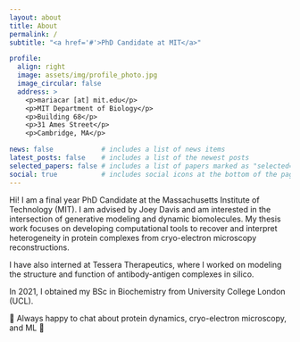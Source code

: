 ```yaml
---
layout: about
title: About
permalink: /
subtitle: "<a href='#'>PhD Candidate at MIT</a>"

profile:
  align: right
  image: assets/img/profile_photo.jpg
  image_circular: false
  address: >
    <p>mariacar [at] mit.edu</p>
    <p>MIT Department of Biology</p>
    <p>Building 68</p>
    <p>31 Ames Street</p>
    <p>Cambridge, MA</p>

news: false            # includes a list of news items
latest_posts: false    # includes a list of the newest posts
selected_papers: false # includes a list of papers marked as "selected={true}"
social: true           # includes social icons at the bottom of the page
---
```


Hi! I am a final year PhD Candidate at the Massachusetts Institute of Technology (MIT). I am advised by Joey Davis and am interested in the intersection of generative modeling and dynamic biomolecules. My thesis work focuses on developing computational tools to recover and interpret heterogeneity in protein complexes from cryo-electron microscopy reconstructions. 

I have also interned at Tessera Therapeutics, where I worked on modeling the structure and function of antibody-antigen complexes in silico.

In 2021, I obtained my BSc in Biochemistry from University College London (UCL). 

🧬 Always happy to chat about protein dynamics, cryo-electron microscopy, and ML 🧬
